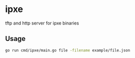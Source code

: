 # ipxe

tftp and http server for ipxe binaries

## Usage

```bash
go run cmd/ipxe/main.go file -filename example/file.json
```

